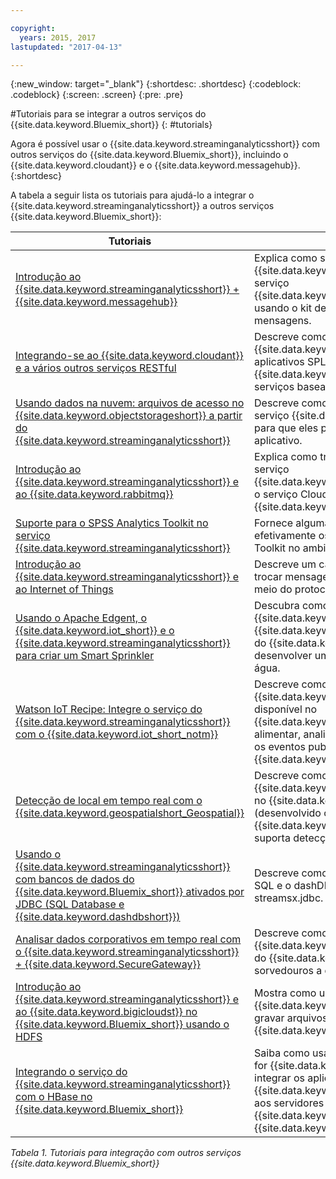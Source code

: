 ```yaml
---

copyright:
  years: 2015, 2017
lastupdated: "2017-04-13"

---
```


<!-- Attribute definitions -->
{:new_window: target="_blank"}
{:shortdesc: .shortdesc}
{:codeblock: .codeblock}
{:screen: .screen}
{:pre: .pre}

#Tutoriais para se integrar a outros serviços do {{site.data.keyword.Bluemix_short}}
{: #tutorials}


Agora é possível usar o {{site.data.keyword.streaminganalyticsshort}} com outros serviços do {{site.data.keyword.Bluemix_short}}, incluindo o
{{site.data.keyword.cloudant}} e o {{site.data.keyword.messagehub}}.
{:shortdesc}

A tabela a seguir lista os tutoriais para ajudá-lo a integrar o {{site.data.keyword.streaminganalyticsshort}} a outros serviços {{site.data.keyword.Bluemix_short}}:


| Tutoriais | Descrição   |
|----------|--------|
| [Introdução ao {{site.data.keyword.streaminganalyticsshort}} + {{site.data.keyword.messagehub}}](https://developer.ibm.com/bluemix/2015/10/16/streaming-analytics-message-hub/) | Explica como se comunicar com o {{site.data.keyword.messagehub}} por meio do serviço {{site.data.keyword.streaminganalyticsfull}} usando o kit de ferramentas de sistema de mensagens.     |
| [Integrando-se ao {{site.data.keyword.cloudant}} e a vários outros serviços RESTful](https://developer.ibm.com/streamsdev/docs/integrating-with-cloudant-and-many-other-restful-services/) | Descreve como usar os adaptadores HTTP do {{site.data.keyword.streamsshort}} para integrar aplicativos SPL ao {{site.data.keyword.cloudant}} e a outros serviços baseados em RESTful e na web. |
| [Usando dados na nuvem: arquivos de acesso no {{site.data.keyword.objectstorageshort}} a partir do {{site.data.keyword.streaminganalyticsshort}}](https://developer.ibm.com/bluemix/2016/02/11/leverage-object-storage-for-streaming-analytics/)	| Descreve como acessar arquivos por meio do serviço {{site.data.keyword.objectstorageshort}} para que eles possam ser alimentados por seu aplicativo.	|
| [Introdução ao {{site.data.keyword.streaminganalyticsshort}} e ao {{site.data.keyword.rabbitmq}}](https://developer.ibm.com/bluemix/2016/04/26/streaming-analytics-and-rabbitmq/) | Explica como transmitir mensagens entre o serviço {{site.data.keyword.streaminganalyticsshort}} e o serviço CloudAMQP no {{site.data.keyword.Bluemix_short}}.|
| [Suporte para o SPSS Analytics Toolkit no serviço {{site.data.keyword.streaminganalyticsshort}}](https://developer.ibm.com/streamsdev/docs/spss-in-bluemix-streaming-analytics-service/) | Fornece algumas dicas necessárias para usar efetivamente os operadores do SPSS Analytics Toolkit no ambiente de nuvem. |
| [Introdução ao {{site.data.keyword.streaminganalyticsshort}} e ao Internet of Things](https://developer.ibm.com/bluemix/2015/10/12/getting-started-with-streaming-analytics-and-iot/) |  Descreve um caso de uso típico e explica como trocar mensagens entre os dois serviços por meio do protocolo MQTT. |
| [Usando o Apache Edgent, o {{site.data.keyword.iot_short}} e o {{site.data.keyword.streaminganalyticsshort}} para criar um Smart Sprinkler](https://developer.ibm.com/bluemix/2016/06/01/better-analytics-with-apache-quarks/)| Descubra como combinar o Apache Edgent, o {{site.data.keyword.streaminganalyticsshort}}, o {{site.data.keyword.iot_short}} e outros serviços do {{site.data.keyword.Bluemix_short}} para desenvolver uma solução de conservação de água. |
| [Watson IoT Recipe: Integre o serviço do {{site.data.keyword.streaminganalyticsshort}} com o {{site.data.keyword.iot_short_notm}}](https://developer.ibm.com/recipes/tutorials/integrate-ibm-streaming-analytics-service-with-watson-iot-platform/)| Descreve como usar o serviço {{site.data.keyword.streaminganalyticsshort}}, disponível no {{site.data.keyword.Bluemix_short}}, para alimentar, analisar e correlacionar rapidamente os eventos publicados por dispositivos IoT no {{site.data.keyword.iot_short_notm}}.|
| [Detecção de local em tempo real com o {{site.data.keyword.geospatialshort_Geospatial}}](https://developer.ibm.com/bluemix/2016/05/27/real-time-hangout-detection/)	| Descreve como o serviço {{site.data.keyword.geospatialshort_Geospatial}} no {{site.data.keyword.Bluemix_short}} (desenvolvido com o {{site.data.keyword.streaminganalyticsshort}}) suporta detecção de hangout em tempo real.|
| [Usando o {{site.data.keyword.streaminganalyticsshort}} com bancos de dados do {{site.data.keyword.Bluemix_short}} ativados por JDBC (SQL Database e {{site.data.keyword.dashdbshort}})](https://developer.ibm.com/bluemix/2016/01/26/streaming-analytics-with-jdbc-enabled-databases/)	| Descreve como integrar com o banco de dados SQL e o dashDB usando o kit de ferramentas streamsx.jdbc.	|
| [Analisar dados corporativos em tempo real com o {{site.data.keyword.streaminganalyticsshort}} + {{site.data.keyword.SecureGateway}}](https://developer.ibm.com/bluemix/2016/02/17/analyze-enterprise-data-with-streaming-analytics-secure-gateway/) | Descreve como conectar um túnel do {{site.data.keyword.SecureGateway}} a origens do {{site.data.keyword.streamsshort}} e sorvedouros a dados em movimento.	|
| [Introdução ao {{site.data.keyword.streaminganalyticsshort}} e ao {{site.data.keyword.bigicloudst}} no {{site.data.keyword.Bluemix_short}} usando o HDFS](https://developer.ibm.com/bluemix/2016/02/26/streaming-analytics-and-biginsights-using-hdfs/)	| Mostra como usar os operadores do {{site.data.keyword.streamsshort}} para ler e gravar arquivos no HDFS no {{site.data.keyword.Bluemix_short}}.	|
| [Integrando o serviço do {{site.data.keyword.streaminganalyticsshort}} com o HBase no {{site.data.keyword.Bluemix_short}}](https://developer.ibm.com/streamsdev/docs/integrating-streams-biginsights-hbase-service-bluemix/)| Saiba como usar o kit de ferramentas do HBase for {{site.data.keyword.Bluemix_short}} para integrar os aplicativos {{site.data.keyword.streaminganalyticsshort}} aos servidores HBase no {{site.data.keyword.bigicloudst}} no {{site.data.keyword.Bluemix_short}}.	|

*Tabela 1. Tutoriais para integração com outros serviços {{site.data.keyword.Bluemix_short}}*
